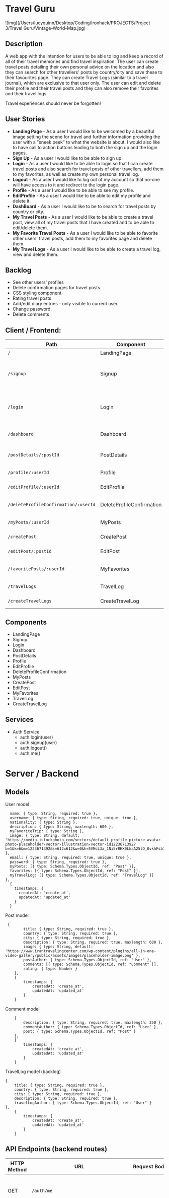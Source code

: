 # Travel Guru

![img](/Users/lucyquinn/Desktop/Coding/Ironhack/PROJECTS/Project 3/Travel Guru/Vintage-World-Map.jpg)

## Description

A web app with the intention for users to be able to log and keep a record of all of their travel memories and find travel inspiration. The user can create travel posts detailing their own personal advice on the location and also they can search for other travellers' posts by country/city and save these to their favourites page. They can create Travel Logs (similar to a travel journal), which are exclusive to that user only. The user can edit and delete their profile and their travel posts and they can also remove their favorites and their travel logs.

Travel experiences should never be forgotten!

## User Stories

- **Landing Page** - As a user I would like to be welcomed by a beautiful image setting the scene for travel and further information providing the user with a "sneek peek" to what the website is about. I would also like to have call to action buttons leading to both the sign up and the login pages.
- **Sign Up** - As a user I would like to be able to sign up.
- **Login** - As a user I would like to be able to login so that I can create travel posts and also search for travel posts of other travellers, add them to my favorites, as well as create my own personal travel log.
- **Logout** - As a user I would like to log out of my account so that no-one will have access to it and redirect to the login page.
- **Profile** - As a user I would like to be able to see my profile.
- **EditProfile** - As a user I would like to be able to edit my profile and delete it.
- **DashBoard** - As a user I would like to be to search for travel posts by country or city.
- **My Travel Posts** - As a user I would like to be able to create a travel post, view all of my travel posts that I have created and to be able to edit/delete them.
- **My Favorite Travel Posts** - As a user I would like to be able to favorite other users' travel posts, add them to my favorites page and delete them.
- **My Travel Logs** - As a user I would like to be able to create a travel log, view and delete them.

## Backlog

- See other users' profiles
- Delete confirmation pages for travel posts.
- CSS styling component
- Rating travel posts
- Add/edit diary entries - only visible to current user.
- Change password.
- Delete comments

## Client / Frontend:

| Path                                 | Component                 | Permissions                | Behaviour                                                      |
| ------------------------------------ | ------------------------- | -------------------------- | -------------------------------------------------------------- |
| `/`                                  | LandingPage               | Public `<Route>`           | Landing Page                                                   |
| `/signup`                            | Signup                    | anon only `<AnonRoute>`    | Signup form, link to login, navigate to homepage after signup. |
| `/login`                             | Login                     | anon only `<AnonRoute>`    | Login form, link to signup, navigate to homepage after login.  |
| `/dashboard`                         | Dashboard                 | user only `<PrivateRoute>` | Search for travel posts by country/city.                       |
| `/postDetails/:postId`               | PostDetails               | user only `<PrivateRoute>` | See the specific travel post page.                             |
| `/profile/:userId`                   | Profile                   | user only `<PrivateRoute>` | Shows your profile page.                                       |
| `/editProfile/:userId`               | EditProfile               | user only `<PrivateRoute>` | Edit your profile.                                             |
| `/deleteProfileConfirmation/:userId` | DeleteProfileConfirmation | user only `<PrivateRoute>` | Delete your profile reconfirmation.                            |
| `/myPosts/:userId`                   | MyPosts                   | user only `<PrivateRoute>` | Shows all your travels posts.                                  |
| `/createPost`                        | CreatePost                | user only `<PrivateRoute>` | Create a travel post.                                          |
| `/editPost/:postId`                  | EditPost                  | user only `<PrivateRoute>` | Edit a specific travel post.                                   |
| `/favoritePosts/:userId`             | MyFavorites               | user only `<PrivateRoute>` | Shows all your favorite travel posts.                          |
| `/travelLogs`                        | TravelLog                 | user only `<PrivateRoute>` | Shows all your Travel Logs.                                    |
| `/createTravelLogs`                  | CreateTravelLog           | user only `<PrivateRoute>` | Create a travel log.                                           |

## Components

- LandingPage
- Signup
- Login
- Dashboard
- PostDetails
- Profile
- EditProfile
- DeleteProfileConfirmation
- MyPosts
- CreatePost
- EditPost
- MyFavorites
- TravelLog
- CreateTravelLog

## Services

- Auth Service
  - auth.login(user)
  - auth.signup(user)
  - auth.logout()
  - auth.me()

# Server / Backend

## Models

User model

```
  name: { type: String, required: true },
  username: { type: String, required: true, unique: true },
  nationality: { type: String },
  description: { type: String, maxlength: 600 },
  myFavoriteTrip: { type: String },
  image: { type: String, default: 'https://media.istockphoto.com/vectors/default-profile-picture-avatar-photo-placeholder-vector-illustration-vector-id1223671392?b=1&k=6&m=1223671392&s=612x612&w=0&h=5VMcL3a_1Ni5rRHX0LkaA25lD_0vkhFsb1iVm1HKVSQ=' },
  email: { type: String, required: true, unique: true },
  password: { type: String, required: true },
  myPosts: [{ type: Schema.Types.ObjectId, ref: "Post" }],
  favorites: [{ type: Schema.Types.ObjectId, ref: "Post" }],
  myTravelLog: [{ type: Schema.Types.ObjectId, ref: "TravelLog" }]
},
  {
    timestamps: {
      createdAt: 'create_at',
      updatedAt: 'updated_at'
    }
  }

```

Post model

```
 {
        title: { type: String, required: true },
        country: { type: String, required: true },
        city: { type: String, required: true },
        description: { type: String, required: true, maxlength: 600 },
        image: { type: String, default: 'https://www.irantravelingcenter.com/wp-content/plugins/all-in-one-video-gallery/public/assets/images/placeholder-image.png' },
        postAuthor: { type: Schema.Types.ObjectId, ref: "User" },
        comments: [{ type: Schema.Types.ObjectId, ref: "Comment" }],
        rating: { type: Number }
    },
    {
        timestamps: {
            createdAt: 'create_at',
            updatedAt: 'updated_at'
        }
    }
```

Comment model

```
    {
        description: { type: String, required: true, maxlength: 250 },
        commentAuthor: { type: Schema.Types.ObjectId, ref: "User" },
        post: { type: Schema.Types.ObjectId, ref: "Post" }
    },
    {
        timestamps: {
            createdAt: 'create_at',
            updatedAt: 'updated_at'
        }
    }
```

TravelLog model (backlog)

```
{
    title: { type: String, required: true },
    country: { type: String, required: true },
    city: { type: String, required: true },
    description: { type: String, required: true },
    travelLogAuthor: { type: Schema.Types.ObjectId, ref: "User" }
},
    {
        timestamps: {
            createdAt: 'create_at',
            updatedAt: 'updated_at'
        }
    }
```

## API Endpoints (backend routes)

| HTTP Method | URL                                     | Request Body                                                      | Success status | Error Status | Description                                                                                                                      |
| ----------- | --------------------------------------- | ----------------------------------------------------------------- | -------------- | ------------ | -------------------------------------------------------------------------------------------------------------------------------- |
| GET         | `/auth/me`                              |                                                                   | 200            | 401          | Check if user is logged in on every reload.                                                                                      |
| POST        | `/auth/signup`                          | {name, username, email, password, image}                          | 201            | 404          | Checks if fields not empty (422) and user not exists (409), then create user with encrypted password, and store user in session. |
| POST        | `/auth/login`                           | {username, password}                                              | 200            | 401          | Checks if fields not empty (422), if user exists (404), and if password matches (404), then stores user in session.              |
| GET         | `/auth/logout`                          |                                                                   | 204            | 400          | Logs out the user.                                                                                                               |
| GET         | `/api/dashboard`                        |                                                                   | 200            | 400          | Search for travel posts by country/city and display them.                                                                        |
| GET         | `/api/profile/:userId`                  |                                                                   | 200            | 404          | Displays user profile.                                                                                                           |
| PUT         | `/api/editProfile/:userId`              | {name, username, nationality, myFavoriteTrip, description, image} | 200            | 404          | Edit profile.                                                                                                                    |
| DELETE      | `/api/deleteProfileConfirmaton/:userId` |                                                                   | 200            | 404          | Delete user profile account.                                                                                                     |
| GET         | `/api/post/:postId`                     |                                                                   | 200            | 400          | Displays the selected travel post.                                                                                               |
| GET         | `/api/myPosts/:userId`                  |                                                                   | 200            | 404          | Displays user's travel posts.                                                                                                    |
| POST        | `/api/createPost`                       | {title, country, city, image, description}                        | 201            | 404          | Create travel post.                                                                                                              |
| PUT         | `/api/editPost/:postId`                 | {title, country, city, image, description}                        | 200            | 400          | Update travel post information.                                                                                                  |
| DELETE      | `/api/deletePost/:postId`               |                                                                   | 200            | 404          | Delete specific travel post.                                                                                                     |
| GET         | `/api/favoritePosts/:userId`            |                                                                   | 200            | 404          | Displays user's favorite travel posts.                                                                                           |
| POST        | `/api/favoritePost/add/:postId/:userId` |                                                                   | 200            | 404          | Add selected travel post to users' favorites.                                                                                    |
| DELETE      | `/api/deleteFavorite/:favoritePostId`   |                                                                   | 200            | 404          | Delete specific favorite post.                                                                                                   |
| POST        | `/api/createComment/:postId`            | {description}                                                     | 201            | 404          | Create a comment.                                                                                                                |
| GET         | `/api/travelLogs`                       |                                                                   | 200            | 404          | Display the travelLogs.                                                                                                          |
| POST        | `/api/createTravelLog`                  | {title, country, city, description}                               | 201            | 404          | Create a travelLog.                                                                                                              |
| DELETE      | `/api/deleteTravelLog/:travelLogId`     |                                                                   | 200            | 404          | Delete specific Travel Log.                                                                                                      |
| POST        | `/api/upload`                           | {image}                                                           | 200            | 404          | Upload image.                                                                                                                    |

## Links

### Trello

[Link to the trello board](https://trello.com/b/KYujgK2d/travel-guru)

### Git

The url to the repository and to the deployed project

[Client repository Link](https://github.com/Lucy-Quinn/Client-Travel-Guru)

[Server repository Link](https://server-travel-guru.onrender.com)

[Deployed App Link](https://travel-guru-iqpy.onrender.com) (Deployed via [Render](https://render.com/))

### Slides

The URL to the presentation slides.

[Slides Link](https://docs.google.com/presentation/d/12rIX7fATtci4SrPKmXqkX-RDFTb45-fKOVrztC1gnn8/edit?usp=sharing)

### Collaboration

This project was created by:

- Lucy Quinn - [GitHub](https://github.com/Lucy-Quinn)
- Jaime Pinto - [GitHub](https://github.com/JaimePintoP)
